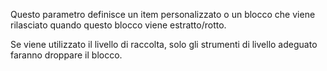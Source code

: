 Questo parametro definisce un item personalizzato o un blocco che viene rilasciato quando questo blocco viene estratto/rotto.

Se viene utilizzato il livello di raccolta, solo gli strumenti di livello adeguato faranno droppare il blocco.
